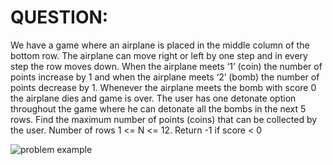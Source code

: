 # QUESTION:
We have a game where an airplane is placed in the middle column of the bottom row. The airplane can move right
or left by one step and in every step the row moves down. When the airplane meets ‘1’ (coin) the number of
points increase by 1 and when the airplane meets ‘2’ (bomb) the number of points decrease by 1. Whenever the
airplane meets the bomb with score 0 the airplane dies and game is over. The user has one detonate option
throughout the game where he can detonate all the bombs in the next 5 rows. Find the maximum number of
points (coins) that can be collected by the user. Number of rows 1 <= N <= 12. Return -1 if score < 0

![problem example](https://github.com/shreyanshchordia/cpp/blob/master/img/airplane.png?raw=true)
